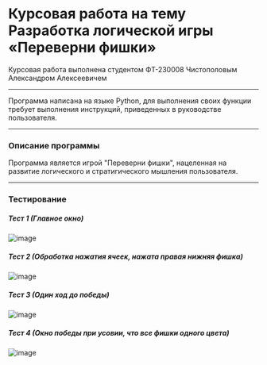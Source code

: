 # Курсовая работа на тему Разработка логической игры «Переверни фишки»
Курсовая работа выполнена студентом ФТ-230008 Чистополовым Александром Алексеевичем
___
Программа написана на языке Python, для выполнения своих функции требует выполнения инструкций, приведенных в руководстве пользователя.
___
### Описание программы
Программа является игрой "Переверни фишки", нацеленная на развитие логического и стратигического мышления пользователя.
___
### Тестирование
##### Тест 1 (Главное окно)
![image](https://github.com/user-attachments/assets/c044f0ea-1ad4-4c77-9661-fb01cd891526)

##### Тест 2 (Обработка нажатия ячеек, нажата правая нижняя фишка)
![image](https://github.com/user-attachments/assets/094da60e-e1d6-4c31-8af7-44e3fd1e3ea3)

##### Тест 3 (Один ход до победы)
![image](https://github.com/user-attachments/assets/393d89e4-4ee0-47ad-97dc-b8fee3205a38)

##### Тест 4 (Окно победы при усовии, что все фишки одного цвета)
![image](https://github.com/user-attachments/assets/873fa91b-047b-4e66-b92e-9656e0d2dc28)


